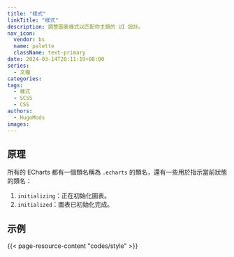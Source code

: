 ```yaml
---
title: "樣式"
linkTitle: "樣式"
description: 調整圖表樣式以匹配你主題的 UI 設計。
nav_icon:
  vendor: bs
  name: palette
  className: text-primary
date: 2024-03-14T20:11:19+08:00
series:
  - 文檔
categories:
tags:
  - 樣式
  - SCSS
  - CSS
authors:
  - HugoMods
images:
---
```


## 原理

所有的 ECharts 都有一個類名稱為 `.echarts` 的類名，還有一些用於指示當前狀態的類名：

1. `initializing`：正在初始化圖表。
2. `initialized`：圖表已初始化完成。

## 示例

{{< page-resource-content "codes/style" >}}
